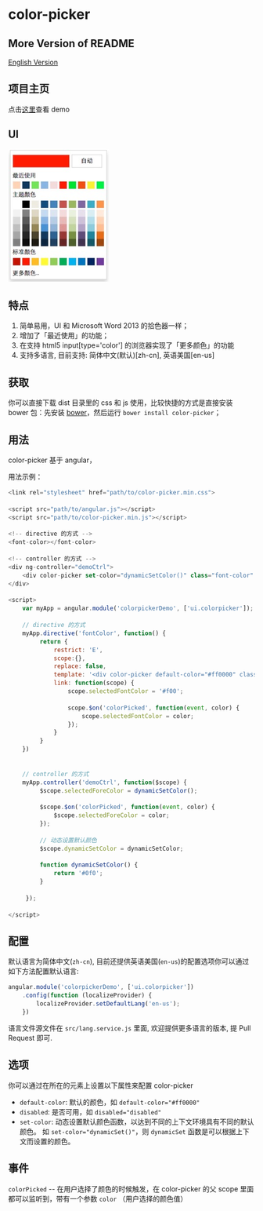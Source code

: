 # color-picker

## More Version of README
[English Version](docs/README.en-us.md)


## 项目主页
点击[这里](https://zhangbobell.github.io/color-picker)查看 demo

## UI
![color-picker-snap](snap.png)

## 特点
1. 简单易用，UI 和 Microsoft Word 2013 的拾色器一样；
2. 增加了「最近使用」的功能；
3. 在支持 html5 input[type='color'] 的浏览器实现了「更多颜色」的功能
4. 支持多语言, 目前支持: 简体中文(默认)[zh-cn], 英语美国[en-us]

## 获取
你可以直接下载 dist 目录里的 css 和 js 使用，比较快捷的方式是直接安装 bower 包：先安装 [bower](http://bower.io/)，然后运行 `bower install color-picker`；

## 用法
color-picker 基于 angular，

用法示例：
```javascript
<link rel="stylesheet" href="path/to/color-picker.min.css">

<script src="path/to/angular.js"></script>
<script src="path/to/color-picker.min.js"></script>

<!-- directive 的方式 -->
<font-color></font-color>

<!-- controller 的方式 -->
<div ng-controller="demoCtrl">
    <div color-picker set-color="dynamicSetColor()" class="font-color" ng-style="{'background-color': selectedForeColor}"></div>
</div>

<script>
    var myApp = angular.module('colorpickerDemo', ['ui.colorpicker']);

    // directive 的方式
    myApp.directive('fontColor', function() {
         return {
             restrict: 'E',
             scope:{},
             replace: false,
             template: '<div color-picker default-color="#ff0000" class="font-color" ng-style="{\'background-color\': selectedFontColor}"></div>',
             link: function(scope) {
                 scope.selectedFontColor = '#f00';

                 scope.$on('colorPicked', function(event, color) {
                     scope.selectedFontColor = color;
                 });
             }
         }
    })


    // controller 的方式
    myApp.controller('demoCtrl', function($scope) {
         $scope.selectedForeColor = dynamicSetColor();

         $scope.$on('colorPicked', function(event, color) {
             $scope.selectedForeColor = color;
         });

         // 动态设置默认颜色
         $scope.dynamicSetColor = dynamicSetColor;

         function dynamicSetColor() {
             return '#0f0';
         }

     });

</script>
```

## 配置
默认语言为简体中文(`zh-cn`), 目前还提供英语美国(`en-us`)的配置选项你可以通过如下方法配置默认语言:
```javascript
angular.module('colorpickerDemo', ['ui.colorpicker'])
    .config(function (localizeProvider) {
        localizeProvider.setDefaultLang('en-us');
    })
```
语言文件源文件在 `src/lang.service.js` 里面, 欢迎提供更多语言的版本, 提 Pull Request 即可.

## 选项
你可以通过在所在的元素上设置以下属性来配置 color-picker
 - `default-color`: 默认的颜色，如 `default-color="#ff0000"`
 - `disabled`: 是否可用，如 `disabled="disabled"`
 - `set-color`: 动态设置默认颜色函数，以达到不同的上下文环境具有不同的默认颜色。
 如 `set-color="dynamicSet()"`，则 `dynamicSet` 函数是可以根据上下文而设置的颜色。

## 事件
`colorPicked` -- 在用户选择了颜色的时候触发，在 color-picker 的父 scope 里面都可以监听到，带有一个参数 `color` （用户选择的颜色值）
